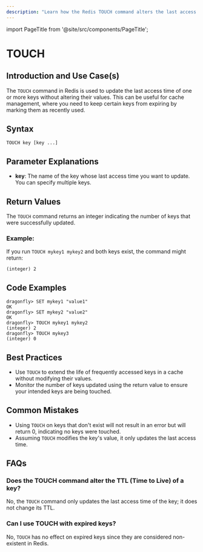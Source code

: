 ```yaml
---
description: "Learn how the Redis TOUCH command alters the last access time of a key."
---
```


import PageTitle from '@site/src/components/PageTitle';

# TOUCH

<PageTitle title="Redis TOUCH Explained (Better Than Official Docs)" />

## Introduction and Use Case(s)

The `TOUCH` command in Redis is used to update the last access time of one or more keys without altering their values. This can be useful for cache management, where you need to keep certain keys from expiring by marking them as recently used.

## Syntax

```plaintext
TOUCH key [key ...]
```

## Parameter Explanations

- **key**: The name of the key whose last access time you want to update. You can specify multiple keys.

## Return Values

The `TOUCH` command returns an integer indicating the number of keys that were successfully updated.

### Example:

If you run `TOUCH mykey1 mykey2` and both keys exist, the command might return:

```plaintext
(integer) 2
```

## Code Examples

```cli
dragonfly> SET mykey1 "value1"
OK
dragonfly> SET mykey2 "value2"
OK
dragonfly> TOUCH mykey1 mykey2
(integer) 2
dragonfly> TOUCH mykey3
(integer) 0
```

## Best Practices

- Use `TOUCH` to extend the life of frequently accessed keys in a cache without modifying their values.
- Monitor the number of keys updated using the return value to ensure your intended keys are being touched.

## Common Mistakes

- Using `TOUCH` on keys that don't exist will not result in an error but will return 0, indicating no keys were touched.
- Assuming `TOUCH` modifies the key's value, it only updates the last access time.

## FAQs

### Does the TOUCH command alter the TTL (Time to Live) of a key?

No, the `TOUCH` command only updates the last access time of the key; it does not change its TTL.

### Can I use TOUCH with expired keys?

No, `TOUCH` has no effect on expired keys since they are considered non-existent in Redis.
